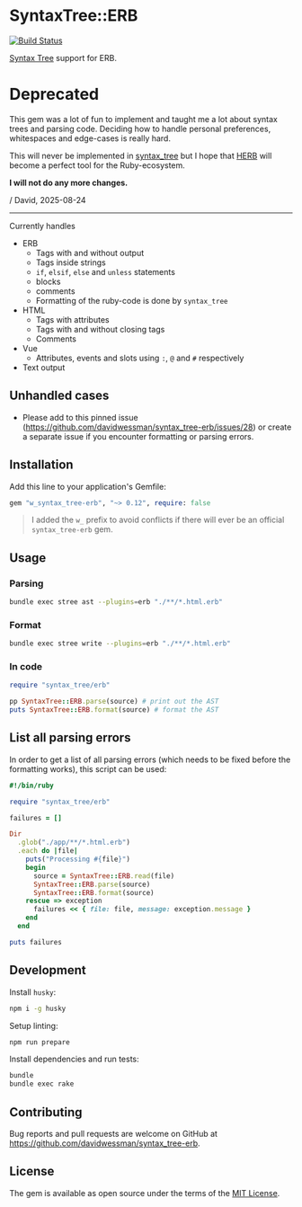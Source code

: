 # SyntaxTree::ERB

[![Build Status](https://github.com/davidwessman/syntax_tree-erb/actions/workflows/main.yml/badge.svg)](https://github.com/davidwessman/syntax_tree-erb/actions/workflows/main.yml)

[Syntax Tree](https://github.com/ruby-syntax-tree/syntax_tree) support for ERB.

# Deprecated

This gem was a lot of fun to implement and taught me a lot about syntax trees and parsing code.
Deciding how to handle personal preferences, whitespaces and edge-cases is really hard.

This will never be implemented in [syntax_tree](https://github.com/ruby-syntax-tree/syntax_tree/issues/383) but
I hope that [HERB](https://github.com/marcoroth/herb) will become a perfect tool for the Ruby-ecosystem.

**I will not do any more changes.**

/ David, 2025-08-24

----

Currently handles

- ERB
  - Tags with and without output
  - Tags inside strings
  - `if`, `elsif`, `else` and `unless` statements
  - blocks
  - comments
  - Formatting of the ruby-code is done by `syntax_tree`
- HTML
  - Tags with attributes
  - Tags with and without closing tags
  - Comments
- Vue
  - Attributes, events and slots using `:`, `@` and `#` respectively
- Text output

## Unhandled cases

- Please add to this pinned issue (https://github.com/davidwessman/syntax_tree-erb/issues/28) or create a separate issue if you encounter formatting or parsing errors.

## Installation

Add this line to your application's Gemfile:

```ruby
gem "w_syntax_tree-erb", "~> 0.12", require: false
```

> I added the `w_` prefix to avoid conflicts if there will ever be an official `syntax_tree-erb` gem.

## Usage

### Parsing

```sh
bundle exec stree ast --plugins=erb "./**/*.html.erb"
```

### Format

```sh
bundle exec stree write --plugins=erb "./**/*.html.erb"
```

### In code

```ruby
require "syntax_tree/erb"

pp SyntaxTree::ERB.parse(source) # print out the AST
puts SyntaxTree::ERB.format(source) # format the AST
```

## List all parsing errors

In order to get a list of all parsing errors (which needs to be fixed before the formatting works), this script can be used:

```ruby
#!/bin/ruby

require "syntax_tree/erb"

failures = []

Dir
  .glob("./app/**/*.html.erb")
  .each do |file|
    puts("Processing #{file}")
    begin
      source = SyntaxTree::ERB.read(file)
      SyntaxTree::ERB.parse(source)
      SyntaxTree::ERB.format(source)
    rescue => exception
      failures << { file: file, message: exception.message }
    end
  end

puts failures
```

## Development

Install `husky`:

```sh
npm i -g husky
```

Setup linting:

```sh
npm run prepare
```

Install dependencies and run tests:

```sh
bundle
bundle exec rake
```

## Contributing

Bug reports and pull requests are welcome on GitHub at https://github.com/davidwessman/syntax_tree-erb.

## License

The gem is available as open source under the terms of the [MIT License](https://opensource.org/licenses/MIT).
